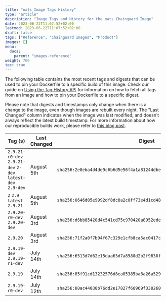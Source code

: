 ```yaml
---
title: "nats Image Tags History"
type: "article"
description: "Image Tags and History for the nats Chainguard Image"
date: 2023-06-22T11:07:52+02:00
lastmod: 2023-06-22T11:07:52+02:00
draft: false
tags: ["Reference", "Chainguard Images", "Product"]
images: []
menu:
  docs:
    parent: "images-reference"
weight: 700
toc: true
---
```


The following table contains the most recent tags and digests that can be used to pin your Dockerfile to a specific build of this image. Check our guide on [Using the Tag History API](/chainguard/chainguard-images/using-the-tag-history-api/) for information on how to fetch all tags from an image and how to pin your Dockerfile to a specific digest.

Please note that digests and timestamps only change when there is a change to the image, even though images are rebuilt every night. The "Last Changed" column indicates when the image was last modified, and doesn't always reflect the latest build timestamp. For more information about how our reproducible builds work, please refer to [this blog post](https://www.chainguard.dev/unchained/reproducing-chainguards-reproducible-image-builds).

| Tag (s)                                                      | Last Changed | Digest                                                                    |
|--------------------------------------------------------------|--------------|---------------------------------------------------------------------------|
|  `2.9.21-r0-dev` `2.9.21-dev` `2-dev` `latest-dev` `2.9-dev` | August 5th   | `sha256:2e8eba4d4de9c6b6d5e56f4a1a81244dbe6ec5498018092cd0be47f8251655f3` |
|  `2` `2.9` `latest` `2.9.21`                                 | August 5th   | `sha256:0646d05e9992df8dc8a2c0ff73e4d1cd48cb146ccfad127f7712a666a7809361` |
|  `2.9.20-r0-dev` `2.9.20-dev`                                | August 3rd   | `sha256:d6bb85420d4c541cd75c970420a8952edeac5622427a9ff37f5c59e1228f2050` |
|  `2.9.20`                                                    | August 3rd   | `sha256:71f2a0f7b94f67c329e1cfb8ca5ac0417c5c2710c53d8b29385ffbce15c71576` |
|  `2.9.19-dev` `2.9.19-r1-dev`                                | July 14th    | `sha256:6513d7d62e15daa63d7a8580d2b2f9830f468b263d536b68102659035ef34124` |
|  `2.9.19`                                                    | July 14th    | `sha256:85f91cd13232576d8ea05385ba8a26a5298353890f741e5fb06969f991995b35` |
|  `2.9.19-r0-dev`                                             | July 12th    | `sha256:00ac44030b76dd2e17827f66969f3302607a08ee71006f6c277608a65ba28658` |
